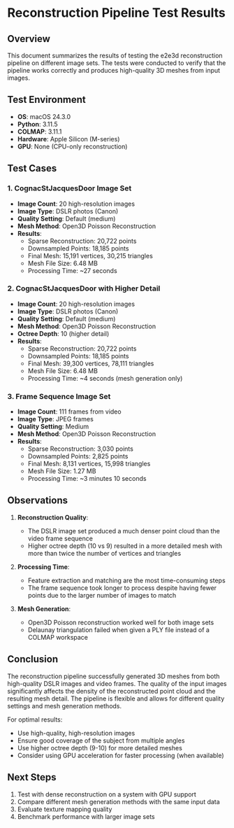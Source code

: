 # Reconstruction Pipeline Test Results

## Overview

This document summarizes the results of testing the e2e3d reconstruction pipeline on different image sets. The tests were conducted to verify that the pipeline works correctly and produces high-quality 3D meshes from input images.

## Test Environment

- **OS**: macOS 24.3.0
- **Python**: 3.11.5
- **COLMAP**: 3.11.1
- **Hardware**: Apple Silicon (M-series)
- **GPU**: None (CPU-only reconstruction)

## Test Cases

### 1. CognacStJacquesDoor Image Set

- **Image Count**: 20 high-resolution images
- **Image Type**: DSLR photos (Canon)
- **Quality Setting**: Default (medium)
- **Mesh Method**: Open3D Poisson Reconstruction
- **Results**:
  - Sparse Reconstruction: 20,722 points
  - Downsampled Points: 18,185 points
  - Final Mesh: 15,191 vertices, 30,215 triangles
  - Mesh File Size: 6.48 MB
  - Processing Time: ~27 seconds

### 2. CognacStJacquesDoor with Higher Detail

- **Image Count**: 20 high-resolution images
- **Image Type**: DSLR photos (Canon)
- **Quality Setting**: Default (medium)
- **Mesh Method**: Open3D Poisson Reconstruction
- **Octree Depth**: 10 (higher detail)
- **Results**:
  - Sparse Reconstruction: 20,722 points
  - Downsampled Points: 18,185 points
  - Final Mesh: 39,300 vertices, 78,111 triangles
  - Mesh File Size: 6.48 MB
  - Processing Time: ~4 seconds (mesh generation only)

### 3. Frame Sequence Image Set

- **Image Count**: 111 frames from video
- **Image Type**: JPEG frames
- **Quality Setting**: Medium
- **Mesh Method**: Open3D Poisson Reconstruction
- **Results**:
  - Sparse Reconstruction: 3,030 points
  - Downsampled Points: 2,825 points
  - Final Mesh: 8,131 vertices, 15,998 triangles
  - Mesh File Size: 1.27 MB
  - Processing Time: ~3 minutes 10 seconds

## Observations

1. **Reconstruction Quality**:
   - The DSLR image set produced a much denser point cloud than the video frame sequence
   - Higher octree depth (10 vs 9) resulted in a more detailed mesh with more than twice the number of vertices and triangles

2. **Processing Time**:
   - Feature extraction and matching are the most time-consuming steps
   - The frame sequence took longer to process despite having fewer points due to the larger number of images to match

3. **Mesh Generation**:
   - Open3D Poisson reconstruction worked well for both image sets
   - Delaunay triangulation failed when given a PLY file instead of a COLMAP workspace

## Conclusion

The reconstruction pipeline successfully generated 3D meshes from both high-quality DSLR images and video frames. The quality of the input images significantly affects the density of the reconstructed point cloud and the resulting mesh detail. The pipeline is flexible and allows for different quality settings and mesh generation methods.

For optimal results:
- Use high-quality, high-resolution images
- Ensure good coverage of the subject from multiple angles
- Use higher octree depth (9-10) for more detailed meshes
- Consider using GPU acceleration for faster processing (when available)

## Next Steps

1. Test with dense reconstruction on a system with GPU support
2. Compare different mesh generation methods with the same input data
3. Evaluate texture mapping quality
4. Benchmark performance with larger image sets 